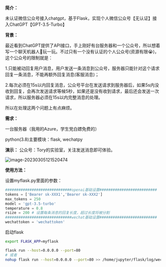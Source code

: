 **简介：**

未认证微信公众号接入chatgpt，基于Flask，实现个人微信公众号【无认证】接入ChatGPT【GPT-3.5-Turbo】

**背景：**

最近看到ChatGPT提供了API接口，手上刚好有台服务器和一个公众号，所以想着写一个聊天机器人🤖玩一玩。不过只有一个没有认证的个人公众号(资源有限😭)，这个公众号的限制就是：

1.只能被动回复用户消息，用户发送一条消息到公众号，服务器只能针对这个请求回复一条消息，不能再额外回复消息(客服消息)；

2.每次必须在15s以内回复消息，公众号平台在发送请求到服务器后，如果5s内没收到回复，会再次发送请求等候5秒，如果还是没有收到请求，最后还会发送一次请求，所以服务器必须在15s以内完整消息的处理。

所以在处理这两个问题上有点麻烦。

**需求：**

一台服务器（我用的Azure，学生党白嫖免费的）

python(3.8)主要模块：flask, wechatpy

**演示：**
公众号：Tory的实验室，关注发送消息即可体验。

![image-20230305121520474](https://github.com/ToryPan/ChatGPT_WeChat/blob/main/pic/image-20230305121520474.png)

**使用方法：**

设置myflask.py里面的参数：

```python
##############################openai基础设置##########################
tokens = ['Bearer sk-XXX1','Bearer sk-XXX2']
max_tokens = 250
model = 'gpt-3.5-turbo'
temperature = 0.8
rsize = 200 # 设置每条消息的回复长度，超过长度将被分割
##############################wechat基础设置##########################
wechattoken = 'wechattoken'
```

启动flask

```sh
export FLASK_APP=myflask

flask run --host=0.0.0.0 --port=80
# 或者
nohup flask run --host=0.0.0.0 --port=80 >> /home/jupyter/flask/log/wechat.log 2>&1 &
```


